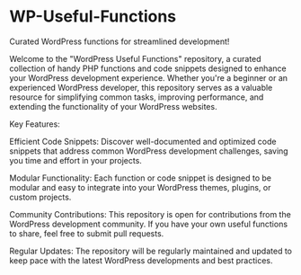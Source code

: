# WP-Useful-Functions
Curated WordPress functions for streamlined development!

Welcome to the "WordPress Useful Functions" repository, a curated collection of handy PHP functions and code snippets designed to enhance your WordPress development experience. Whether you're a beginner or an experienced WordPress developer, this repository serves as a valuable resource for simplifying common tasks, improving performance, and extending the functionality of your WordPress websites.

Key Features:

Efficient Code Snippets: Discover well-documented and optimized code snippets that address common WordPress development challenges, saving you time and effort in your projects.

Modular Functionality: Each function or code snippet is designed to be modular and easy to integrate into your WordPress themes, plugins, or custom projects.

Community Contributions: This repository is open for contributions from the WordPress development community. If you have your own useful functions to share, feel free to submit pull requests.

Regular Updates: The repository will be regularly maintained and updated to keep pace with the latest WordPress developments and best practices.
